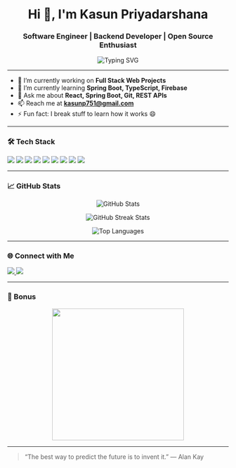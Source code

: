 <h1 align="center">Hi 👋, I'm Kasun Priyadarshana</h1>
<h3 align="center">Software Engineer | Backend Developer | Open Source Enthusiast</h3>

<p align="center">
  <img src="https://readme-typing-svg.demolab.com/?lines=Backend%20Developer;Software%20Engineer;Computer%20Science%20Undergraduate;Tech%20Enthusiast&center=true&width=500&height=45" alt="Typing SVG" />
</p>

---

- 🔭 I’m currently working on **Full Stack Web Projects**
- 🌱 I’m currently learning **Spring Boot, TypeScript, Firebase**
- 💬 Ask me about **React, Spring Boot, Git, REST APIs**
- 📫 Reach me at **kasunp751@gmail.com**
- ⚡ Fun fact: I break stuff to learn how it works 😄

---

### 🛠️ Tech Stack

<p align="left">
  <img src="https://img.shields.io/badge/Java-ED8B00?style=for-the-badge&logo=java&logoColor=white"/>
  <img src="https://img.shields.io/badge/SpringBoot-6DB33F?style=for-the-badge&logo=springboot&logoColor=white"/>
  <img src="https://img.shields.io/badge/TypeScript-3178C6?style=for-the-badge&logo=typescript&logoColor=white"/>
  <img src="https://img.shields.io/badge/React-20232A?style=for-the-badge&logo=react&logoColor=61DAFB"/>
  <img src="https://img.shields.io/badge/Redux-764ABC?style=for-the-badge&logo=redux&logoColor=white"/>
  <img src="https://img.shields.io/badge/Firebase-FFCA28?style=for-the-badge&logo=firebase&logoColor=black"/>
  <img src="https://img.shields.io/badge/MongoDB-4EA94B?style=for-the-badge&logo=mongodb&logoColor=white"/>
  <img src="https://img.shields.io/badge/MySQL-00758F?style=for-the-badge&logo=mysql&logoColor=white"/>
  <img src="https://img.shields.io/badge/Linux-FCC624?style=for-the-badge&logo=linux&logoColor=black"/>
</p>

---

### 📈 GitHub Stats

<p align="center">
  <img src="https://github-readme-stats.vercel.app/api?username=kasun751&show_icons=true&theme=tokyonight&hide_border=false" alt="GitHub Stats" />
</p>

<p align="center">
  <img src="https://github-readme-streak-stats.herokuapp.com/?user=kasun751&theme=tokyonight&hide_border=false" alt="GitHub Streak Stats" />
</p>

<p align="center">
  <img src="https://github-readme-stats.vercel.app/api/top-langs/?username=kasun751&layout=compact&theme=tokyonight&hide_border=false" alt="Top Languages" />
</p>

---

### 🌐 Connect with Me

<p align="left">
  <a href="https://linkedin.com/in/kasun751" target="_blank">
    <img src="https://img.shields.io/badge/LinkedIn-blue?style=for-the-badge&logo=linkedin&logoColor=white"/>
  </a>
  <a href="mailto:kasunp751@gmail.com" target="_blank">
    <img src="https://img.shields.io/badge/Gmail-D14836?style=for-the-badge&logo=gmail&logoColor=white"/>
  </a>
</p>

---

### 🎉 Bonus

<p align="center">
  <img src="https://media.giphy.com/media/qgQUggAC3Pfv687qPC/giphy.gif" width="300" />
</p>

---

> “The best way to predict the future is to invent it.” — Alan Kay

